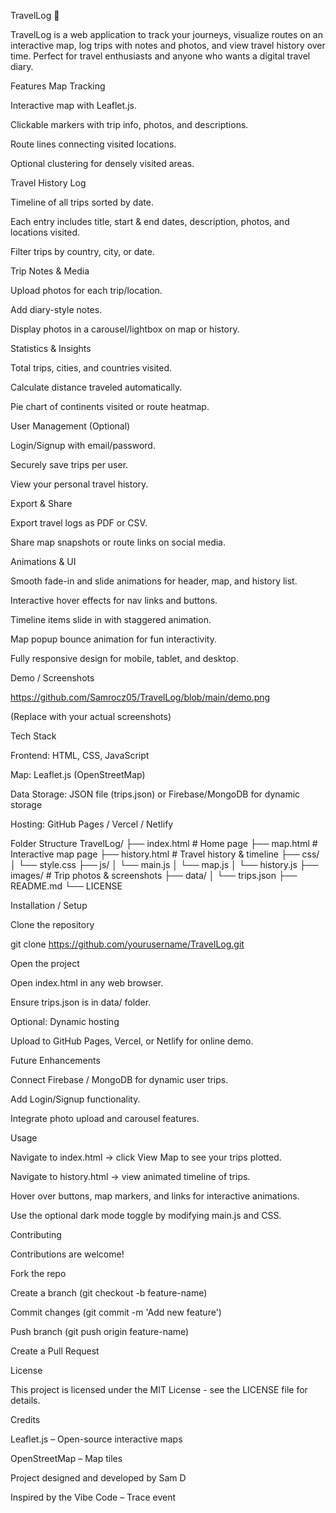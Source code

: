 TravelLog 📍

TravelLog is a web application to track your journeys, visualize routes on an interactive map, log trips with notes and photos, and view travel history over time. Perfect for travel enthusiasts and anyone who wants a digital travel diary.

Features
Map Tracking

Interactive map with Leaflet.js.

Clickable markers with trip info, photos, and descriptions.

Route lines connecting visited locations.

Optional clustering for densely visited areas.

Travel History Log

Timeline of all trips sorted by date.

Each entry includes title, start & end dates, description, photos, and locations visited.

Filter trips by country, city, or date.

Trip Notes & Media

Upload photos for each trip/location.

Add diary-style notes.

Display photos in a carousel/lightbox on map or history.

Statistics & Insights

Total trips, cities, and countries visited.

Calculate distance traveled automatically.

Pie chart of continents visited or route heatmap.

User Management (Optional)

Login/Signup with email/password.

Securely save trips per user.

View your personal travel history.

Export & Share

Export travel logs as PDF or CSV.

Share map snapshots or route links on social media.

Animations & UI

Smooth fade-in and slide animations for header, map, and history list.

Interactive hover effects for nav links and buttons.

Timeline items slide in with staggered animation.

Map popup bounce animation for fun interactivity.

Fully responsive design for mobile, tablet, and desktop.

Demo / Screenshots

https://github.com/Samrocz05/TravelLog/blob/main/demo.png





(Replace with your actual screenshots)

Tech Stack

Frontend: HTML, CSS, JavaScript

Map: Leaflet.js (OpenStreetMap)

Data Storage: JSON file (trips.json) or Firebase/MongoDB for dynamic storage

Hosting: GitHub Pages / Vercel / Netlify

Folder Structure
TravelLog/
├── index.html           # Home page
├── map.html             # Interactive map page
├── history.html         # Travel history & timeline
├── css/
│   └── style.css
├── js/
│   └── main.js
│   └── map.js
│   └── history.js
├── images/              # Trip photos & screenshots
├── data/
│   └── trips.json
├── README.md
└── LICENSE

Installation / Setup

Clone the repository

git clone https://github.com/yourusername/TravelLog.git


Open the project

Open index.html in any web browser.

Ensure trips.json is in data/ folder.

Optional: Dynamic hosting

Upload to GitHub Pages, Vercel, or Netlify for online demo.

Future Enhancements

Connect Firebase / MongoDB for dynamic user trips.

Add Login/Signup functionality.

Integrate photo upload and carousel features.

Usage

Navigate to index.html → click View Map to see your trips plotted.

Navigate to history.html → view animated timeline of trips.

Hover over buttons, map markers, and links for interactive animations.

Use the optional dark mode toggle by modifying main.js and CSS.

Contributing

Contributions are welcome!

Fork the repo

Create a branch (git checkout -b feature-name)

Commit changes (git commit -m 'Add new feature')

Push branch (git push origin feature-name)

Create a Pull Request

License

This project is licensed under the MIT License - see the LICENSE
 file for details.

Credits

Leaflet.js – Open-source interactive maps

OpenStreetMap – Map tiles

Project designed and developed by Sam D

Inspired by the Vibe Code – Trace event
